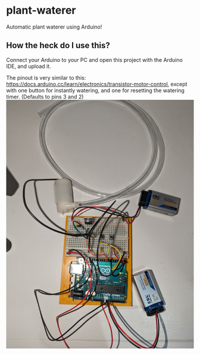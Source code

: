 # plant-waterer
Automatic plant waterer using Arduino!

## How the heck do I use this?
Connect your Arduino to your PC and open this project with the Arduino IDE, and upload it.

The pinout is very similar to this: https://docs.arduino.cc/learn/electronics/transistor-motor-control, except with one button for instantly watering, and one for resetting the watering timer. (Defaults to pins 3 and 2)
![Plant Waterer](https://github.com/StormLight14/StormLight14/blob/main/img/waterer-image.jpg?raw=true)
